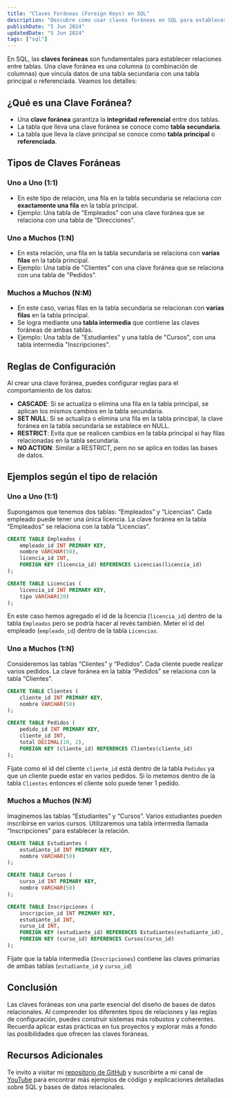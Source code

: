 ```yaml
---
title: "Claves Foráneas (Foreign Keys) en SQL"
description: "Descubre cómo usar claves foráneas en SQL para establecer relaciones entre tablas. Aprende sobre los tipos de claves foráneas y las reglas de configuración."
publishDate: "5 Jun 2024"
updatedDate: "5 Jun 2024"
tags: ["sql"]
---
```


En SQL, las **claves foráneas** son fundamentales para establecer relaciones entre tablas. Una clave foránea es una columna (o combinación de columnas) que vincula datos de una tabla secundaria con una tabla principal o referenciada. Veamos los detalles:

## ¿Qué es una Clave Foránea?

- Una **clave foránea** garantiza la **integridad referencial** entre dos tablas.
- La tabla que lleva una clave foránea se conoce como **tabla secundaria**.
- La tabla que lleva la clave principal se conoce como **tabla principal** o **referenciada**.

## Tipos de Claves Foráneas

### Uno a Uno (1:1)
   - En este tipo de relación, una fila en la tabla secundaria se relaciona con **exactamente una fila** en la tabla principal.
   - Ejemplo: Una tabla de "Empleados" con una clave foránea que se relaciona con una tabla de "Direcciones".

### Uno a Muchos (1:N)
   - En esta relación, una fila en la tabla secundaria se relaciona con **varias filas** en la tabla principal.
   - Ejemplo: Una tabla de "Clientes" con una clave foránea que se relaciona con una tabla de "Pedidos".

### Muchos a Muchos (N:M)
   - En este caso, varias filas en la tabla secundaria se relacionan con **varias filas** en la tabla principal.
   - Se logra mediante una **tabla intermedia** que contiene las claves foráneas de ambas tablas.
   - Ejemplo: Una tabla de "Estudiantes" y una tabla de "Cursos", con una tabla intermedia "Inscripciones".

## Reglas de Configuración

Al crear una clave foránea, puedes configurar reglas para el comportamiento de los datos:

- **CASCADE**: Si se actualiza o elimina una fila en la tabla principal, se aplican los mismos cambios en la tabla secundaria.
- **SET NULL**: Si se actualiza o elimina una fila en la tabla principal, la clave foránea en la tabla secundaria se establece en NULL.
- **RESTRICT**: Evita que se realicen cambios en la tabla principal si hay filas relacionadas en la tabla secundaria.
- **NO ACTION**: Similar a RESTRICT, pero no se aplica en todas las bases de datos.

## Ejemplos según el tipo de relación

### Uno a Uno (1:1)
Supongamos que tenemos dos tablas: “Empleados” y “Licencias”. Cada empleado puede tener una única licencia. La clave foránea en la tabla “Empleados” se relaciona con la tabla “Licencias”.

```sql
CREATE TABLE Empleados (
    empleado_id INT PRIMARY KEY,
    nombre VARCHAR(50),
    licencia_id INT,
    FOREIGN KEY (licencia_id) REFERENCES Licencias(licencia_id)
);

CREATE TABLE Licencias (
    licencia_id INT PRIMARY KEY,
    tipo VARCHAR(20)
);
```
En este caso hemos agregado el id de la licencia (`licencia_id`) dentro de la tabla `Empleados` pero se podría hacer al revés también. Meter el id del empleado (`empleado_id`) dentro de la tabla `Licencias`.

### Uno a Muchos (1:N)
Consideremos las tablas “Clientes” y “Pedidos”. Cada cliente puede realizar varios pedidos. La clave foránea en la tabla “Pedidos” se relaciona con la tabla “Clientes”.

```sql
CREATE TABLE Clientes (
    cliente_id INT PRIMARY KEY,
    nombre VARCHAR(50)
);

CREATE TABLE Pedidos (
    pedido_id INT PRIMARY KEY,
    cliente_id INT,
    total DECIMAL(10, 2),
    FOREIGN KEY (cliente_id) REFERENCES Clientes(cliente_id)
);
```

Fíjate como el id del cliente `cliente_id` está dentro de la tabla `Pedidos` ya que un cliente puede estar en varios pedidos. Si lo metemos dentro de la tabla `Clientes` entonces el cliente solo puede tener 1 pedido.

### Muchos a Muchos (N:M)
Imaginemos las tablas “Estudiantes” y “Cursos”. Varios estudiantes pueden inscribirse en varios cursos. Utilizaremos una tabla intermedia llamada “Inscripciones” para establecer la relación.

```sql
CREATE TABLE Estudiantes (
    estudiante_id INT PRIMARY KEY,
    nombre VARCHAR(50)
);

CREATE TABLE Cursos (
    curso_id INT PRIMARY KEY,
    nombre VARCHAR(50)
);

CREATE TABLE Inscripciones (
    inscripcion_id INT PRIMARY KEY,
    estudiante_id INT,
    curso_id INT,
    FOREIGN KEY (estudiante_id) REFERENCES Estudiantes(estudiante_id),
    FOREIGN KEY (curso_id) REFERENCES Cursos(curso_id)
);

```
Fíjate que la tabla intermedia (`Inscripciones`) contiene las claves primarias de ambas tablas (`estudiante_id` y `curso_id`)

## Conclusión

Las claves foráneas son una parte esencial del diseño de bases de datos relacionales. Al comprender los diferentes tipos de relaciones y las reglas de configuración, puedes construir sistemas más robustos y coherentes. Recuerda aplicar estas prácticas en tus proyectos y explorar más a fondo las posibilidades que ofrecen las claves foráneas.

## Recursos Adicionales

Te invito a visitar mi [repositorio de GitHub](https://github.com/cristotodev/Apuntes-SQL) y suscribirte a mi canal de [YouTube](https://www.youtube.com/@cristotodev) para encontrar más ejemplos de código y explicaciones detalladas sobre SQL y bases de datos relacionales.